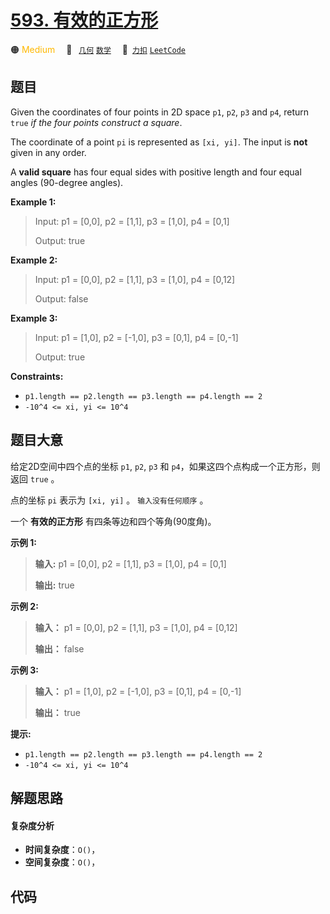 # [593. 有效的正方形](https://2xiao.github.io/leetcode-js/problem/0593.html)

🟠 <font color=#ffb800>Medium</font>&emsp; 🔖&ensp; [`几何`](/tag/geometry.md) [`数学`](/tag/math.md)&emsp; 🔗&ensp;[`力扣`](https://leetcode.cn/problems/valid-square) [`LeetCode`](https://leetcode.com/problems/valid-square)

## 题目

Given the coordinates of four points in 2D space `p1`, `p2`, `p3` and `p4`,
return `true` _if the four points construct a square_.

The coordinate of a point `pi` is represented as `[xi, yi]`. The input is
**not** given in any order.

A **valid square** has four equal sides with positive length and four equal
angles (90-degree angles).



**Example 1:**

> Input: p1 = [0,0], p2 = [1,1], p3 = [1,0], p4 = [0,1]
> 
> Output: true

**Example 2:**

> Input: p1 = [0,0], p2 = [1,1], p3 = [1,0], p4 = [0,12]
> 
> Output: false

**Example 3:**

> Input: p1 = [1,0], p2 = [-1,0], p3 = [0,1], p4 = [0,-1]
> 
> Output: true

**Constraints:**

  * `p1.length == p2.length == p3.length == p4.length == 2`
  * `-10^4 <= xi, yi <= 10^4`


## 题目大意

给定2D空间中四个点的坐标 `p1`, `p2`, `p3` 和 `p4`，如果这四个点构成一个正方形，则返回 `true` 。

点的坐标 `pi` 表示为 `[xi, yi]` 。 `输入没有任何顺序` 。

一个 **有效的正方形** 有四条等边和四个等角(90度角)。



**示例 1:**

> 
> 
> 
> 
> 
> **输入:** p1 = [0,0], p2 = [1,1], p3 = [1,0], p4 = [0,1]
> 
> **输出:** true
> 
> 

**示例 2:**

> 
> 
> 
> 
> 
> **输入：** p1 = [0,0], p2 = [1,1], p3 = [1,0], p4 = [0,12]
> 
> **输出：** false
> 
> 

**示例 3:**

> 
> 
> 
> 
> 
> **输入：** p1 = [1,0], p2 = [-1,0], p3 = [0,1], p4 = [0,-1]
> 
> **输出：** true
> 
> 



**提示:**

  * `p1.length == p2.length == p3.length == p4.length == 2`
  * `-10^4 <= xi, yi <= 10^4`


## 解题思路

#### 复杂度分析

- **时间复杂度**：`O()`，
- **空间复杂度**：`O()`，

## 代码

```javascript

```